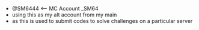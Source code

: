 - @SM6444 <-- MC Account _SM64
- using this as my alt account from my main
- as this is used to submit codes to solve challenges on a particular server
<!---
SM6444/SM6444 is a ✨ special ✨ repository because its `README.md` (this file) appears on your GitHub profile.
You can click the Preview link to take a look at your changes.
--->
